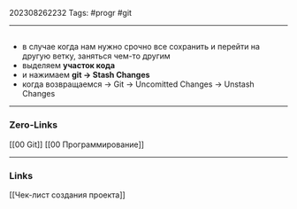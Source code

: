 202308262232
Tags: #progr #git 

---
##
- в случае когда нам нужно срочно все сохранить и перейти на другую ветку, заняться чем-то другим
- выделяем **участок кода**
- и нажимаем **git -> Stash Changes**
- когда возвращаемся -> Git -> Uncomitted Changes -> Unstash Changes
 

---
### Zero-Links
[[00 Git]]
[[00 Программирование]]

---
### Links
[[Чек-лист создания проекта]]